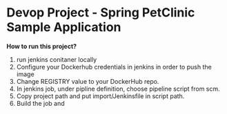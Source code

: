 <h1>Devop Project - Spring PetClinic Sample Application</h1>

  
**How to run this project?**
1)  run jenkins conitaner locally
2)  Configure your Dockerhub credentials in jenkins in order to push the image
3)  Change REGISTRY value to your DockerHub repo.
4) In jenkins job, under pipline definition, choose pipeline script from scm.
5) Copy project path and put import/Jenkinsfile in script path.
6) Build the job and 
